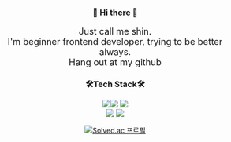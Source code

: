 <div align="center">
<h3 align="center">👋 Hi there 👋</h3>

<p align="center" style="font-size:18px">
Just call me shin.<br>
I'm beginner frontend developer, trying to be better always.<br/>
Hang out at my github
</p>



<h3 align="center">🛠️Tech Stack🛠️</h3>

<p align="center"><a href="https://ko.reactjs.org/"><img src="https://img.shields.io/badge/React-282C34?style=flat&logo=React&logoColor=61DAFB"/></a><a href="https://reactnative.dev/"><img src="https://img.shields.io/badge/React_Native-61DAFB?style=flat&logo=React&logoColor=282c34"/></a>
<a href="https://nodejs.org/ko/"><img src="https://img.shields.io/badge/Node_Js-ffffff?style=flat&logo=Node.js&logoColor=77b063"/></a>
    <br/>
    <a href="https://developer.mozilla.org/ko/docs/Web/JavaScript">
    <img src="https://img.shields.io/badge/JavaScript-efd81d?style=flat&logo=JavaScript&logoColor=000000"/></a>
<a href="https://www.typescriptlang.org/">
    <img src="https://img.shields.io/badge/Typescript-3178c6?style=flat&logo=TypeScript&logoColor=ffffff"/></a>  
</p>


[![Solved.ac
프로필](http://mazassumnida.wtf/api/v2/generate_badge?boj=gpfqpsxj75)](https://solved.ac/gpfqpsxj75)

</div>
